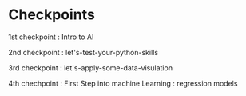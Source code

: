 # Checkpoints

1st checkpoint : Intro to AI

2nd checkpoint : let's-test-your-python-skills

3rd checkpoint : let's-apply-some-data-visulation

4th chechpoint : First Step into machine Learning : regression models
